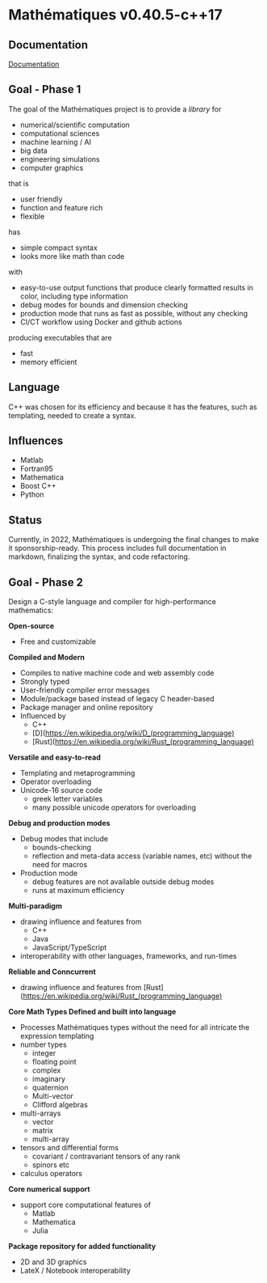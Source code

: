 

# Mathématiques v0.40.5-c++17


## Documentation

[Documentation](doc/README.md)



## Goal - Phase 1

The goal of the Mathématiques project is to provide a _library_ for 
* numerical/scientific computation
* computational sciences
* machine learning / AI
* big data
* engineering simulations
* computer graphics

that is
* user friendly
* function and feature rich
* flexible

has 
* simple compact syntax
* looks more like math than code

with
* easy-to-use output functions that produce clearly formatted results in color, including type information
* debug modes for bounds and dimension checking
* production mode that runs as fast as possible, without any checking
* CI/CT workflow using Docker and github actions

producing executables that are
* fast
* memory efficient

## Language

C++ was chosen for its efficiency and because it has the features, such as templating, needed to create a syntax.

## Influences

* Matlab
* Fortran95
* Mathematica
* Boost C++
* Python

## Status

Currently, in 2022, Mathématiques is undergoing the final changes to make it sponsorship-ready.  This process includes full documentation in markdown, finalizing the syntax, and code refactoring.

## Goal - Phase 2

Design a C-style language and compiler for high-performance mathematics:

**Open-source**
* Free and customizable

**Compiled and Modern**
* Compiles to native machine code and web assembly code
* Strongly typed
* User-friendly compiler error messages
* Module/package based instead of legacy C header-based
* Package manager and online repository
* Influenced by 
  * C++
  * [D](https://en.wikipedia.org/wiki/D_(programming_language)
  * [Rust](https://en.wikipedia.org/wiki/Rust_(programming_language)

**Versatile and easy-to-read**
* Templating and metaprogramming
* Operator overloading
* Unicode-16 source code 
  * greek letter variables
  * many possible unicode operators for overloading

**Debug and production modes**
* Debug modes that include 
  * bounds-checking
  * reflection and meta-data access (variable names, etc) without the need for macros
* Production mode
  * debug features are not available outside debug modes
  * runs at maximum efficiency

**Multi-paradigm**
* drawing influence and features from
  * C++
  * Java
  * JavaScript/TypeScript
* interoperability with other languages, frameworks, and run-times

**Reliable and Conncurrent**
* drawing influence and features from [Rust](https://en.wikipedia.org/wiki/Rust_(programming_language)

**Core Math Types Defined and built into language**
* Processes Mathématiques types without the need for all intricate the expression templating
* number types
  * integer
  * floating point
  * complex
  * imaginary
  * quaternion
  * Multi-vector
  * Clifford algebras
* multi-arrays
  * vector
  * matrix
  * multi-array
* tensors and differential forms
  * covariant / contravariant tensors of any rank
  * spinors etc
* calculus operators

**Core numerical support**
* support core computational features of  
  * Matlab
  * Mathematica
  * Julia

**Package repository for added functionality**
* 2D and 3D graphics
* LateX / Notebook interoperability

